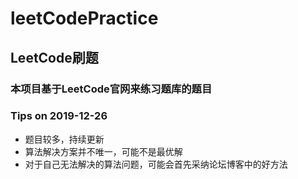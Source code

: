 # leetCodePractice
## LeetCode刷题
### 本项目基于LeetCode官网来练习题库的题目
### Tips on 2019-12-26
* 题目较多，持续更新
* 算法解决方案并不唯一，可能不是最优解
* 对于自己无法解决的算法问题，可能会首先采纳论坛博客中的好方法

